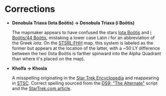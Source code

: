 # Corrections

* 	**Denobula Triaxa (Iota Boötis) → Denobula Triaxa (i Boötis)**
	
	The mapmaker appears to have confused the stars [Iota Boötis](https://en.wikipedia.org/wiki/Iota_Bo%C3%B6tis) and [i Boötis/44 Boötis](https://en.wikipedia.org/wiki/44_Bo%C3%B6tis), mistaking a lower case Latin _i_ for an abbreviation of the Greek *iota*. On the [STSRL:FHH]() map, this system is labeled as the former but appears at the location of the latter, with a ~50 LY difference between the two (Iota Boötis is farther spinward into the Alpha Quadrant than where it's placed on the map).
	
* 	**Kholfa → Khosla**
	
	A misspelling originating in the [Star Trek Encyclopedia]() and reappearing in [STSC](). Correct spelling sourced from the [DS9: "The Alternate"]() script and the [StarTrek.com article](http://www.startrek.com/database_article/khosla).